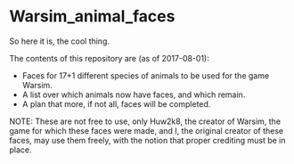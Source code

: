 # Warsim_animal_faces

So here it is, the cool thing.

The contents of this repository are (as of 2017-08-01):
- Faces for 17+1 different species of animals to be used for the game Warsim.
- A list over which animals now have faces, and which remain.
- A plan that more, if not all, faces will be completed.

NOTE: These are not free to use, only Huw2k8, the creator of Warsim, the game for which these faces were made, 
      and I, the original creator of these faces, may use them freely, with the notion that proper crediting must be in place.
